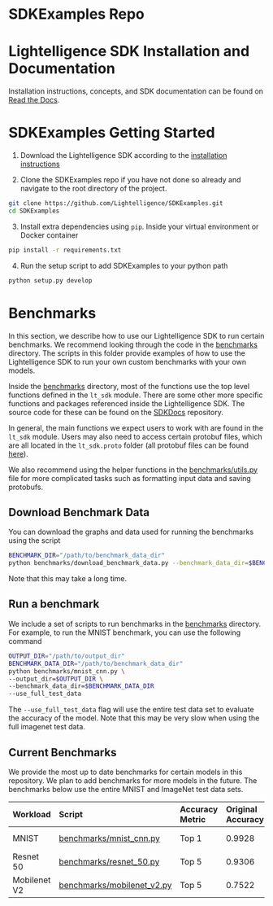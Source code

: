# SDKExamples Repo

# Lightelligence SDK Installation and Documentation

Installation instructions, concepts, and SDK documentation can be found on [Read the Docs](https://lightelligence-sdk.readthedocs.io/en/latest/index.html).

# SDKExamples Getting Started

1. Download the Lightelligence SDK according to the [installation instructions](https://lightelligence-sdk.readthedocs.io/en/latest/installation.html#)

2. Clone the SDKExamples repo if you have not done so already and navigate to the root directory of the project.

```sh
git clone https://github.com/Lightelligence/SDKExamples.git
cd SDKExamples
```

3. Install extra dependencies using `pip`. Inside your virtual environment or Docker container

```sh
pip install -r requirements.txt
```

4. Run the setup script to add SDKExamples to your python path

```sh
python setup.py develop
```

# Benchmarks

In this section, we describe how to use our Lightelligence SDK to run certain benchmarks. We recommend looking through the code in the [benchmarks](./benchmarks) directory. The scripts in this folder provide examples of how to use the Lightelligence SDK to run your own custom benchmarks with your own models.

Inside the [benchmarks](./benchmarks) directory, most of the functions use the top level functions defined in the `lt_sdk` module. There are some other more specific functions and packages referenced inside the Lightelligence SDK. The source code for these can be found on the [SDKDocs](https://github.com/Lightelligence/SDKDocs) repository.

In general, the main functions we expect users to work with are found in the `lt_sdk` module. Users may also need to access certain protobuf files, which are all located in the `lt_sdk.proto` folder (all protobuf files can be found [here](https://github.com/Lightelligence/SDKDocs/tree/master/lt_sdk/proto)).

We also recommend using the helper functions in the [benchmarks/utils.py](./benchmarks/utils.py) file for more complicated tasks such as formatting input data and saving protobufs.

## Download Benchmark Data

You can download the graphs and data used for running the benchmarks using the script

```sh
BENCHMARK_DIR="/path/to/benchmark_data_dir"
python benchmarks/download_benchmark_data.py --benchmark_data_dir=$BENCHMARK_DATA_DIR
```

Note that this may take a long time.

## Run a benchmark

We include a set of scripts to run benchmarks in the [benchmarks](./benchmarks) directory. For example, to run the MNIST benchmark, you can use the following command

```sh
OUTPUT_DIR="/path/to/output_dir"
BENCHMARK_DATA_DIR="/path/to/benchmark_data_dir"
python benchmarks/mnist_cnn.py \
--output_dir=$OUTPUT_DIR \
--benchmark_data_dir=$BENCHMARK_DATA_DIR
--use_full_test_data
```

The `--use_full_test_data` flag will use the entire test data set to evaluate the accuracy of the model. Note that this may be very slow when using the full imagenet test data.

## Current Benchmarks

We provide the most up to date benchmarks for certain models in this repository. We plan to add benchmarks for more models in the future. The benchmarks below use the entire MNIST and ImageNet test data sets.

<!--
NOTE:
The values in the accuracy column are filled in during the
upload_to_github.yml pipeline
This pipeline will also create the benchmark/data folder
and populate it with the files referenced in this table
-->

| Workload     | Script                                                     | Accuracy Metric | Original Accuracy           | Transformed Accuracy           | Chrome Tracing                                                                                  | Graphs                                                                                                                                                                                         |
| :----------- | :--------------------------------------------------------- | :-------------- | :-------------------------- | :----------------------------- | ----------------------------------------------------------------------------------------------- | ---------------------------------------------------------------------------------------------------------------------------------------------------------------------------------------------- |
| MNIST        | [benchmarks/mnist_cnn.py](./benchmarks/mnist_cnn.py)       | Top 1           | 0.9928    | 0.9919    | [mnist_cnn_transformed.trace](./benchmarks/data/mnist_cnn/mnist_cnn_transformed.trace)          | [mnist_cnn_original_lgf.pb](./benchmarks/data/mnist_cnn/mnist_cnn_original_lgf.pb), [mnist_cnn_transformed_lgf.pb](./benchmarks/data/mnist_cnn/mnist_cnn_transformed_lgf.pb)                   |
| Resnet 50    | [benchmarks/resnet_50.py](./benchmarks/resnet_50.py)       | Top 5           | 0.9306    | 0.9299    | [resnet_50_transformed.trace](./benchmarks/data/resnet_50/resnet_50_transformed.trace)          | [resnet_50_original_lgf.pb](./benchmarks/data/resnet_50/resnet_50_original_lgf.pb), [resnet_50_transformed_lgf.pb](./benchmarks/data/resnet_50/resnet_50_transformed_lgf.pb)                   |
| Mobilenet V2 | [benchmarks/mobilenet_v2.py](./benchmarks/mobilenet_v2.py) | Top 5           | 0.7522 | 0.7081 | [mobilenet_v2_transformed.trace](./benchmarks/data/mobilenet_v2/mobilenet_v2_transformed.trace) | [mobilenet_v2_original_lgf.pb](./benchmarks/data/mobilenet_v2/mobilenet_v2_original_lgf.pb), [mobilenet_v2_transformed_lgf.pb](./benchmarks/data/mobilenet_v2/mobilenet_v2_transformed_lgf.pb) |

<!-- TODO: Debug efficientnet
| Efficientnet B0 | [benchmarks/efficientnet_b0.py](./benchmarks/efficientnet_b0.py) | Top 5           | 0.9303 | 0.0052 | [efficientnet_b0_transformed.trace](./benchmarks/data/efficientnet_b0/efficientnet_b0_transformed.trace) | [efficientnet_b0_original_lgf.pb](./benchmarks/data/efficientnet_b0_original_lgf.pb), [efficientnet_b0_transformed_lgf.pb](./benchmarks/efficientnet_b0/efficientnet_b0_transformed_lgf.pb)    |
-->

